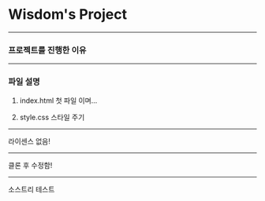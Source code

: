 # Wisdom's Project

----------------------------------


### 프로젝트를 진행한 이유

----------------------------------

### 파일 설명
1. index.html
    첫 파일 이며...

2. style.css 
    스타일 주기

--------------------------------

라이센스 없음!

--------------------------------

클론 후 수정함!

--------------------------------

소스트리 테스트
